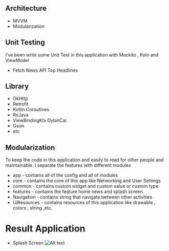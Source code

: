 
## Architecture

- MVVM
- Modularization

## Unit Testing

I've been write some Unit Test in this application with Mockito , Koin and ViewModel

- Fetch News API Top Headlines

## Library

- OkHttp
- Retrofit
- Kotlin Coroutines
- RxJava
- ViewBindingKtx DylanCai
- Gson
- etc

## Modularization

To keep the code in this application and easily to read for other people and maintainable.
I separate the features with different modules

- app - contains all of the config and all of modules
- core - contains the core of this app like Networking and User Settings
- common - contains custom widget and custom value or custom type
- features - contains the feature home news and splash screen.
- Navigation - contains string that navigate between other activities
- UiResources - contains resources of this application like drawable , colors , string ,etc.

# Result Application

- Splash Screen
![Alt text](https://github.com/DaffaNaufalRachmat123/newsapp/issues/1 "Optional Title")
